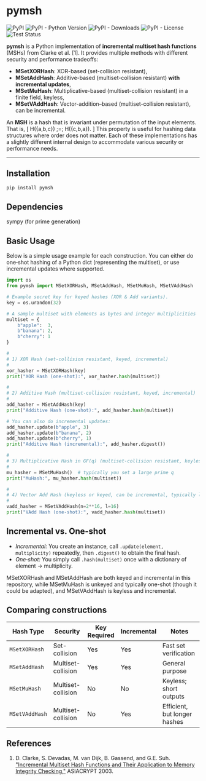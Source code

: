 # pymsh

<p>
   <img alt="PyPI" src="https://img.shields.io/pypi/v/pymsh?color=blue">
   <img alt="PyPI - Python Version" src="https://img.shields.io/pypi/pyversions/pymsh">
   <img alt="PyPI - Downloads" src="https://img.shields.io/pypi/dm/pymsh">
   <img alt="PyPI - License" src="https://img.shields.io/pypi/l/pymsh?label=license">
   <img alt="Test Status" src="https://github.com/cgshep/pymsh/actions/workflows/python-package.yml/badge.svg">
</p>

**pymsh** is a Python implementation of **incremental multiset hash functions** (MSHs) from Clarke et al. [1]. It provides multiple methods with different security and performance tradeoffs:

- **MSetXORHash**: XOR-based (set-collision resistant),
- **MSetAddHash**: Additive-based (multiset-collision resistant) **with incremental updates**,
- **MSetMuHash**: Multiplicative-based (multiset-collision resistant) in a finite field, keyless,
- **MSetVAddHash**: Vector-addition–based (multiset-collision resistant), can be incremental.

An **MSH** is a hash that is invariant under permutation of the input elements. That is, 
\[
  H(\{a,b,c\}) \;=\; H(\{c,b,a\}).
\]
This property is useful for hashing data structures where order does not matter. Each of these implementations has a slightly different internal design to accommodate various security or performance needs.

---

## Installation

```bash
pip install pymsh
```

## Dependencies

sympy (for prime generation)

## Basic Usage

Below is a simple usage example for each construction. You can either do one‐shot hashing of a Python dict (representing the multiset), or use incremental updates where supported.

```python
import os
from pymsh import MSetXORHash, MSetAddHash, MSetMuHash, MSetVAddHash

# Example secret key for keyed hashes (XOR & Add variants).
key = os.urandom(32)

# A sample multiset with elements as bytes and integer multiplicities
multiset = {
    b"apple":  3,
    b"banana": 2,
    b"cherry": 1
}

#
# 1) XOR Hash (set-collision resistant, keyed, incremental)
#
xor_hasher = MSetXORHash(key)
print("XOR Hash (one-shot):", xor_hasher.hash(multiset))

#
# 2) Additive Hash (multiset-collision resistant, keyed, incremental)
#
add_hasher = MSetAddHash(key)
print("Additive Hash (one-shot):", add_hasher.hash(multiset))

# You can also do incremental updates:
add_hasher.update(b"apple", 3)
add_hasher.update(b"banana", 2)
add_hasher.update(b"cherry", 1)
print("Additive Hash (incremental):", add_hasher.digest())

#
# 3) Multiplicative Hash in GF(q) (multiset-collision resistant, keyless)
#
mu_hasher = MSetMuHash()  # typically you set a large prime q
print("MuHash:", mu_hasher.hash(multiset))

#
# 4) Vector Add Hash (keyless or keyed, can be incremental, typically larger output)
#
vadd_hasher = MSetVAddHash(n=2**16, l=16)
print("VAdd Hash (one-shot):", vadd_hasher.hash(multiset))
```

## Incremental vs. One-shot

- *Incremental:* You create an instance, call `.update(element, multiplicity)` repeatedly, then `.digest()` to obtain the final hash.
- *One‐shot:* You simply call `.hash(multiset)` once with a dictionary of element -> multiplicity.

MSetXORHash and MSetAddHash are both keyed and incremental in this repository, while MSetMuHash is unkeyed and typically one-shot (though it could be adapted), and MSetVAddHash is keyless and incremental.

## Comparing constructions

| Hash Type       | Security          | Key Required | Incremental | Notes                        |
|-----------------|-------------------|--------------|-------------|------------------------------|
| `MSetXORHash`   | Set-collision     | Yes          | Yes         | Fast set verification        |
| `MSetAddHash`   | Multiset-collision| Yes          | Yes         | General purpose              |
| `MSetMuHash`    | Multiset-collision| No           | No          | Keyless; short outputs       |
| `MSetVAddHash`  | Multiset-collision| No           | Yes         | Efficient, but longer hashes |

## References

1. D. Clarke, S. Devadas, M. van Dijk, B. Gassend, and G.E. Suh. ["Incremental Multiset Hash Functions and Their Application to Memory Integrity Checking,"](https://www.iacr.org/cryptodb/data/paper.php?pubkey=151) ASIACRYPT 2003.